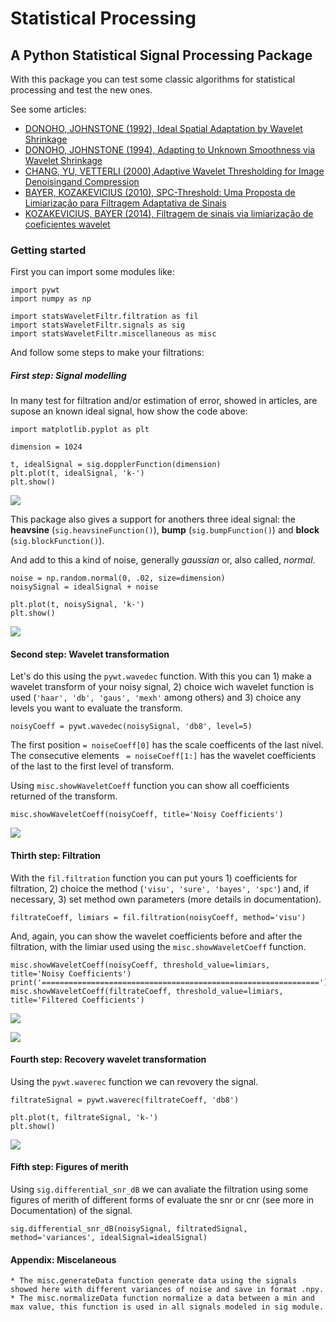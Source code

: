 # Statistical Processing
## A Python Statistical Signal Processing Package

With this package you can test some classic algorithms for statistical processing and test the new ones.

See some articles:

* [DONOHO, JOHNSTONE (1992), Ideal Spatial Adaptation by Wavelet Shrinkage](http://statweb.stanford.edu/~imj/WEBLIST/1994/isaws.pdf)
* [DONOHO, JOHNSTONE (1994), Adapting to Unknown Smoothness via Wavelet Shrinkage](http://statweb.stanford.edu/~imj/WEBLIST/1995/ausws.pdf)
* [CHANG, YU, VETTERLI (2000),Adaptive Wavelet Thresholding for Image Denoisingand Compression](https://core.ac.uk/download/pdf/147900624.pdf)
* [BAYER, KOZAKEVICIUS (2010), SPC-Threshold: Uma Proposta de Limiarização para Filtragem Adaptativa de Sinais](https://tema.sbmac.org.br/tema/article/download/96/43)
* [KOZAKEVICIUS, BAYER (2014), Filtragem de sinais via limiarização de coeficientes wavelet](http://oaji.net/articles/2017/1602-1487163088.pdf)

### Getting started

First you can import some modules like:

    import pywt
    import numpy as np

    import statsWaveletFiltr.filtration as fil
    import statsWaveletFiltr.signals as sig
    import statsWaveletFiltr.miscellaneous as misc

And follow some steps to make your filtrations:

##### First step: Signal modelling

In many test for filtration and/or estimation of error, showed in articles, are supose an known ideal signal, how show the code above:

    import matplotlib.pyplot as plt

    dimension = 1024

    t, idealSignal = sig.dopplerFunction(dimension)
    plt.plot(t, idealSignal, 'k-')
    plt.show()


![](docs/_images/img1.png)

This package also gives a support for anothers three ideal signal: the **heavsine** (``sig.heavsineFunction()``), **bump** (``sig.bumpFunction()``) and **block** (``sig.blockFunction()``).

And add to this a kind of noise, generally *gaussian* or, also called, *normal*.

    noise = np.random.normal(0, .02, size=dimension)
    noisySignal = idealSignal + noise

    plt.plot(t, noisySignal, 'k-')
    plt.show()

![](docs/_images/img2.png)

#### Second step: Wavelet transformation

Let's do this using the ``pywt.wavedec`` function. With this you can 1) make a wavelet transform of your noisy signal, 2) choice wich wavelet function is used (``'haar', 'db', 'gaus', 'mexh'`` among others) and 3) choice any levels you want to evaluate the transform.

    noisyCoeff = pywt.wavedec(noisySignal, 'db8', level=5)

The first position ``= noiseCoeff[0]`` has the scale coefficents of the last nível. The consecutive elements `` = noiseCoeff[1:]`` has the wavelet coefficients of the last to the first level of transform.

Using ``misc.showWaveletCoeff`` function you can show all coefficients returned of the transform.

    misc.showWaveletCoeff(noisyCoeff, title='Noisy Coefficients')

![](docs/_images/img3.png)

#### Thirth step: Filtration

With the ``fil.filtration`` function you can put yours 1) coefficients for filtration, 2) choice the method (``'visu', 'sure', 'bayes', 'spc'``) and, if necessary, 3) set method own parameters (more details in documentation).

    filtrateCoeff, limiars = fil.filtration(noisyCoeff, method='visu')

And, again, you can show the wavelet coefficients before and after the filtration, with the limiar used using the ``misc.showWaveletCoeff`` function.

    misc.showWaveletCoeff(noisyCoeff, threshold_value=limiars, title='Noisy Coefficients')
    print('==============================================================')
    misc.showWaveletCoeff(filtrateCoeff, threshold_value=limiars, title='Filtered Coefficients')

![](docs/_images/img4.png)

![](docs/_images/img5.png)

#### Fourth step: Recovery wavelet transformation

Using the ``pywt.waverec`` function we can revovery the signal.

    filtrateSignal = pywt.waverec(filtrateCoeff, 'db8')

    plt.plot(t, filtrateSignal, 'k-')
    plt.show()

![](docs/_images/img6.png)

#### Fifth step: Figures of merith
Using ``sig.differential_snr_dB`` we can avaliate the filtration using some figures of merith of different forms of evaluate the snr or cnr (see more in Documentation) of the signal.

    sig.differential_snr_dB(noisySignal, filtratedSignal, method='variances', idealSignal=idealSignal)

#### Appendix: Miscelaneous

    * The misc.generateData function generate data using the signals showed here with different variances of noise and save in format .npy.
    * The misc.normalizeData function normalize a data between a min and max value, this function is used in all signals modeled in sig module.